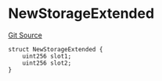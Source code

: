 # NewStorageExtended
[Git Source](https://github.com/ubiquity/ubiquity-dollar/blob/cbd28a4612a3e634eb46789c9d7030bc45955983/src/dollar/mocks/MockFacet.sol)


```solidity
struct NewStorageExtended {
    uint256 slot1;
    uint256 slot2;
}
```


